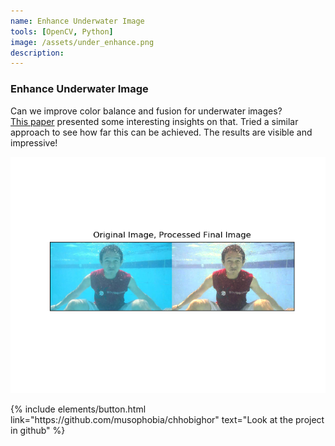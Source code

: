 ```yaml
---
name: Enhance Underwater Image
tools: [OpenCV, Python]
image: /assets/under_enhance.png
description: 
---
```


### Enhance Underwater Image

Can we improve color balance and fusion for underwater images?<br> <a href="https://ieeexplore.ieee.org/document/8058463/">This paper</a> presented some interesting insights on that. Tried a similar approach to see how far this can be achieved. The results are visible and impressive!

![preview](/assets/under_enhance.png)


<p class="text-center">
{% include elements/button.html link="https://github.com/musophobia/chhobighor" text="Look at the project in github" %}
</p>